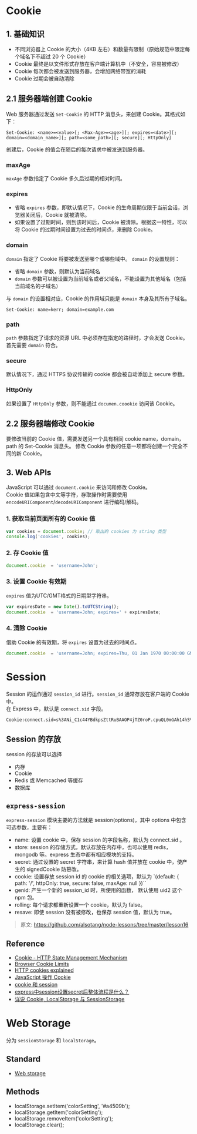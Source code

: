 # Cookie

## 1. 基础知识
- 不同浏览器上 Cookie 的大小（4KB 左右）和数量有限制（原始规范中限定每个域名下不超过 20 个 Cookie）
- Cookie 最终是以文件形式存放在客户端计算机中（不安全，容易被修改）
- Cookie 每次都会被发送到服务器，会增加网络带宽的消耗
- Cookie 过期会被自动清除

## 2.1 服务器端创建 Cookie
Web 服务器通过发送 `Set-Cookie` 的 HTTP 消息头，来创建 Cookie。其格式如下：
```
Set-Cookie: <name>=<value>[; <Max-Age>=<age>][; expires=<date>][; domain=<domain_name>][; path=<some_path>][; secure][; HttpOnly]
```
创建后，Cookie 的值会在随后的每次请求中被发送到服务器。

### maxAge
`maxAge` 参数指定了 Cookie 多久后过期的相对时间。

### expires
- 省略 `expires` 参数，即默认情况下，Cookie 的生命周期仅限于当前会话，浏览器关闭后，Cookie 就被清除。
- 如果设置了过期时间，则到该时间后，Cookie 被清除。根据这一特性，可以将 Cookie 的过期时间设置为过去的时间点，来删除 Cookie。

### domain
`domain` 指定了 Cookie 将要被发送至哪个或哪些域中。
`domain` 的设置规则：
- 省略 `domain` 参数，则默认为当前域名
- `domain` 参数可以被设置为当前域名或者父域名，不能设置为其他域名（包括当前域名的子域名）

与 `domain` 的设置相对应，Cookie 的作用域只能是 `domain` 本身及其所有子域名。

```
Set-Cookie: name=kerr; domain=example.com
```

### path
`path` 参数指定了请求的资源 URL 中必须存在指定的路径时，才会发送 Cookie。首先需要 `domain` 符合。

### secure
默认情况下，通过 HTTPS 协议传输的 cookie 都会被自动添加上 secure 参数。

### HttpOnly
如果设置了 `HttpOnly` 参数，则不能通过 `documen.coookie` 访问该 Cookie。

## 2.2 服务器端修改 Cookie
要修改当前的 Cookie 值，需要发送另一个具有相同 cookie name，domain，path 的 Set-Cookie 消息头。
修改 Cookie 参数的任意一项都将创建一个完全不同的新 Cookie。

## 3. Web APIs
JavaScript 可以通过 `document.cookie` 来访问和修改 Cookie。  
Cookie 值如果包含中文等字符，存取操作时需要使用 `encodeURIComponent`/`decodeURIComponent` 进行编码/解码。

### 1. 获取当前页面所有的 Cookie 值
```javascript
var cookies = document.cookie; // 取出的 cookies 为 string 类型
console.log('cookies', cookies);
```

### 2. 存 Cookie 值
```javascript
document.cookie  = 'username=John';
```

### 3. 设置 Cookie 有效期
`expires` 值为UTC/GMT格式的日期型字符串。
```javascript
var expiresDate = new Date().toUTCString();
document.cookie  = 'username=John; expires=' + expiresDate;
```

### 4. 清除 Cookie
借助 Cookie 的有效期，将 `expires` 设置为过去的时间点。
```javascript
document.cookie  = 'username=John; expires=Thu, 01 Jan 1970 00:00:00 GMT';
```

# Session
Session 的运作通过 `session_id` 进行。`session_id` 通常存放在客户端的 Cookie 中。  
在 Express 中，默认是 `connect.sid` 字段。

```
Cookie:connect.sid=s%3ANi_C1c44YBdkpsZttRuBAAOP4jTZ0roP.cpuQL0mGAh14h5%2FSKL5MxEBjg52H%2Bb%2FFA2MYK33IVV4
```

## Session 的存放
session 的存放可以选择
- 内存
- Cookie
- Redis 或 Memcached 等缓存
- 数据库

## `express-session`
`express-session` 模块主要的方法就是 session(options)，其中 options 中包含可选参数，主要有：
- name: 设置 cookie 中，保存 session 的字段名称，默认为 connect.sid 。
- store: session 的存储方式，默认存放在内存中，也可以使用 redis，mongodb 等。express 生态中都有相应模块的支持。
- secret: 通过设置的 secret 字符串，来计算 hash 值并放在 cookie 中，使产生的 signedCookie 防篡改。
- cookie: 设置存放 session id 的 cookie 的相关选项，默认为
  `(default: { path: '/', httpOnly: true, secure: false, maxAge: null })``
- genid: 产生一个新的 session_id 时，所使用的函数， 默认使用 uid2 这个 npm 包。
- rolling: 每个请求都重新设置一个 cookie，默认为 false。
- resave: 即使 session 没有被修改，也保存 session 值，默认为 true。
> 原文: https://github.com/alsotang/node-lessons/tree/master/lesson16

## Reference
- [Cookie - HTTP State Management Mechanism](https://tools.ietf.org/html/rfc6265)
- [Browser Cookie Limits](http://browsercookielimits.squawky.net/)
- [HTTP cookies explained](https://www.nczonline.net/blog/2009/05/05/http-cookies-explained/)
- [JavaScript 操作 Cookie](http://www.cnblogs.com/Darren_code/archive/2011/11/24/Cookie.html)
- [cookie 和 session](https://github.com/alsotang/node-lessons/tree/master/lesson16)
- [express中session设置secret后整体流程是什么？](https://cnodejs.org/topic/55c37de8b98f51142b367aba)
- [详说 Cookie, LocalStorage 与 SessionStorage](http://jerryzou.com/posts/cookie-and-web-storage/)

# Web Storage
分为 `sessionStorage` 和 `localStorage`。


## Standard
- [Web storage](https://html.spec.whatwg.org/multipage/webstorage.html)

## Methods
- localStorage.setItem('colorSetting', '#a4509b');
- localStorage.getItem('colorSetting');
- localStorage.removeItem('colorSetting');
- localStorage.clear();
